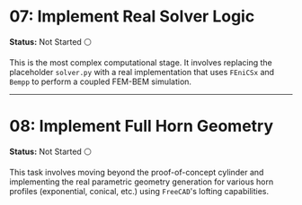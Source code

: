# 07: Implement Real Solver Logic

**Status:** Not Started ⚪

This is the most complex computational stage. It involves replacing the placeholder `solver.py` with a real implementation that uses `FEniCSx` and `Bempp` to perform a coupled FEM-BEM simulation.

---

# 08: Implement Full Horn Geometry

**Status:** Not Started ⚪

This task involves moving beyond the proof-of-concept cylinder and implementing the real parametric geometry generation for various horn profiles (exponential, conical, etc.) using `FreeCAD`'s lofting capabilities. 
